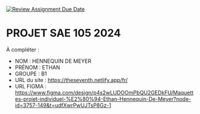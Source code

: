 [![Review Assignment Due Date](https://classroom.github.com/assets/deadline-readme-button-22041afd0340ce965d47ae6ef1cefeee28c7c493a6346c4f15d667ab976d596c.svg)](https://classroom.github.com/a/tqlspz30)
# PROJET SAE 105 2024

À compléter :

- NOM : HENNEQUIN DE MEYER
- PRÉNOM : ETHAN
- GROUPE : B1
- URL du site : https://theseventh.netlify.app/fr/
- URL FIGMA : https://www.figma.com/design/p4s2wLUDOOmPbQU2GEDkFU/Maquettes-projet-individuel-%E2%80%94-Ethan-Hennequin-De-Meyer?node-id=3757-149&t=udfXwrPwUJTsP8Gz-1
